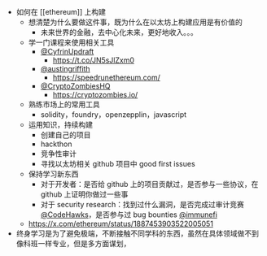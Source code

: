 - 如何在 [[ethereum]] 上构建
	- 想清楚为什么要做这件事，既为什么在以太坊上构建应用是有价值的
		- 未来世界的金融，去中心化未来，更好地收入。。。
	- 学一门课程来使用相关工具
		- [@CyfrinUpdraft](https://x.com/CyfrinUpdraft)
			- https://t.co/JN5sJlZxm0
		- [@austingriffith](https://x.com/austingriffith)
			- https://speedrunethereum.com/
		- [@CryptoZombiesHQ](https://x.com/CryptoZombiesHQ)
			- https://cryptozombies.io/
	- 熟练市场上的常用工具
		- solidity，foundry，openzepplin，javascript
	- 运用知识，持续构建
		- 创建自己的项目
		- hackthon
		- 竞争性审计
		- 寻找以太坊相关 github 项目中 good first issues
	- 保持学习新东西
		- 对于开发者：是否给 github 上的项目贡献过，是否参与一些协议，在 github 上证明你做过一些事
		- 对于 security research：找到过什么漏洞，是否完成过审计竞赛 [@CodeHawks](https://x.com/CodeHawks)，是否参与过 bug bounties [@immunefi](https://x.com/immunefi)
	- https://x.com/ethereum/status/1887453903522005051
- 终身学习是为了避免极端，不断接触不同学科的东西，虽然在具体领域做不到像科班一样专业，但是多方面谋划，